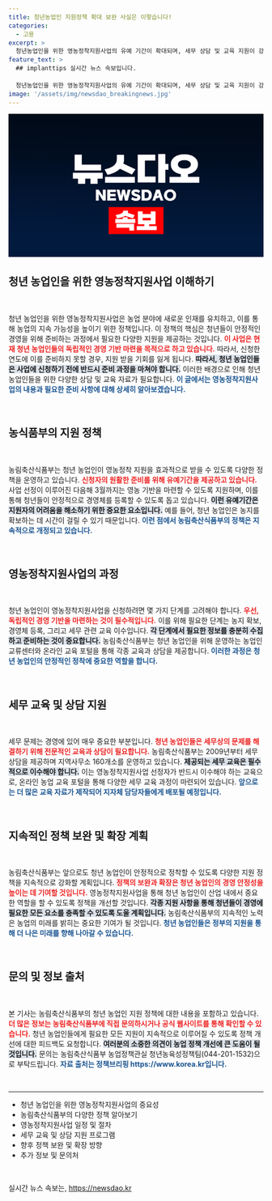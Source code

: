 ```yaml
---
title: 청년농업인 지원정책 확대 보완 사실은 이렇습니다!
categories:
  - 고용
excerpt: >
  청년농업인을 위한 영농정착지원사업의 유예 기간이 확대되며, 세무 상담 및 교육 지원이 강화됩니다. 농식품부의 지속적인 정책 강화로 안정적인 정착이 기대되는 순간! 클릭하세요!
feature_text: >
  ## implanttips 실시간 뉴스 속보입니다.

  청년농업인을 위한 영농정착지원사업의 유예 기간이 확대되며, 세무 상담 및 교육 지원이 강화됩니다. 농식품부의 지속적인 정책 강화로 안정적인 정착이 기대되는 순간! 클릭하세요!
image: '/assets/img/newsdao_breakingnews.jpg'
---
```


<p><img src="/assets/img/newsdao_breakingnews.jpg" alt="implanttips 속보" /></p>

<h2 data-ke-size="size26">청년 농업인을 위한 영농정착지원사업 이해하기</h2>

<p data-ke-size="size16">&nbsp;</p>

<p data-ke-size="size16">청년 농업인을 위한 영농정착지원사업은 농업 분야에 새로운 인재를 유치하고, 이를 통해 농업의 지속 가능성을 높이기 위한 정책입니다. 이 정책의 핵심은 청년들이 안정적인 경영을 위해 준비하는 과정에서 필요한 다양한 지원을 제공하는 것입니다. <b><span style="color: #ee2323;">이 사업은 현재 청년 농업인들의 독립적인 경영 기반 마련을 목적으로 하고 있습니다.</span></b> 따라서, 신청한 연도에 이를 준비하지 못할 경우, 지원 받을 기회를 잃게 됩니다. <b><span style="background-color: #21538527;">따라서, 청년 농업인들은 사업에 신청하기 전에 반드시 준비 과정을 마쳐야 합니다.</span></b> 이러한 배경으로 인해 청년 농업인들을 위한 다양한 상담 및 교육 자료가 필요합니다. <b><span style="color: #1a5490;">이 글에서는 영농정착지원사업의 내용과 필요한 준비 사항에 대해 상세히 알아보겠습니다.</span></b></p>

<p data-ke-size="size16">&nbsp;</p>

<h2 data-ke-size="size26">농식품부의 지원 정책</h2>

<p data-ke-size="size16">&nbsp;</p>

<p data-ke-size="size16">농림축산식품부는 청년 농업인이 영농정착 지원을 효과적으로 받을 수 있도록 다양한 정책을 운영하고 있습니다. <b><span style="color: #ee2323;">신청자의 원활한 준비를 위해 유예기간을 제공하고 있습니다.</span></b> 사업 선정이 이루어진 다음해 3월까지는 영농 기반을 마련할 수 있도록 지원하며, 이를 통해 청년들이 안정적으로 경영체를 등록할 수 있도록 돕고 있습니다. <b><span style="background-color: #21538527;">이런 유예기간은 지원자의 어려움을 해소하기 위한 중요한 요소입니다.</span></b> 예를 들어, 청년 농업인은 농지를 확보하는 데 시간이 걸릴 수 있기 때문입니다. <b><span style="color: #1a5490;">이런 점에서 농림축산식품부의 정책은 지속적으로 개정되고 있습니다.</span></b></p>

<p data-ke-size="size16">&nbsp;</p>

<h2 data-ke-size="size26">영농정착지원사업의 과정</h2>

<p data-ke-size="size16">&nbsp;</p>

<p data-ke-size="size16">청년 농업인이 영농정착지원사업을 신청하려면 몇 가지 단계를 고려해야 합니다. <b><span style="color: #ee2323;">우선, 독립적인 경영 기반을 마련하는 것이 필수적입니다.</span></b> 이를 위해 필요한 단계는 농지 확보, 경영체 등록, 그리고 세무 관련 교육 이수입니다. <b><span style="background-color: #21538527;">각 단계에서 필요한 정보를 충분히 수집하고 준비하는 것이 중요합니다.</span></b> 농림축산식품부는 청년 농업인을 위해 운영하는 농업인 교류센터와 온라인 교육 포털을 통해 각종 교육과 상담을 제공합니다. <b><span style="color: #1a5490;">이러한 과정은 청년 농업인의 안정적인 정착에 중요한 역할을 합니다.</span></b></p>

<p data-ke-size="size16">&nbsp;</p>

<h2 data-ke-size="size26">세무 교육 및 상담 지원</h2>

<p data-ke-size="size16">&nbsp;</p>

<p data-ke-size="size16">세무 문제는 경영에 있어 매우 중요한 부분입니다. <b><span style="color: #ee2323;">청년 농업인들은 세무상의 문제를 해결하기 위해 전문적인 교육과 상담이 필요합니다.</span></b> 농림축산식품부는 2009년부터 세무 상담을 제공하며 지역사무소 160개소를 운영하고 있습니다. <b><span style="background-color: #21538527;">제공되는 세무 교육은 필수적으로 이수해야 합니다.</span></b> 이는 영농정착지원사업 선정자가 반드시 이수해야 하는 교육으로, 온라인 농업 교육 포털을 통해 다양한 세무 교육 과정이 마련되어 있습니다. <b><span style="color: #1a5490;">앞으로는 더 많은 교육 자료가 제작되어 지자체 담당자들에게 배포될 예정입니다.</span></b></p>

<p data-ke-size="size16">&nbsp;</p>

<h2 data-ke-size="size26">지속적인 정책 보완 및 확장 계획</h2>

<p data-ke-size="size16">&nbsp;</p>

<p data-ke-size="size16">농림축산식품부는 앞으로도 청년 농업인이 안정적으로 정착할 수 있도록 다양한 지원 정책을 지속적으로 강화할 계획입니다. <b><span style="color: #ee2323;">정책의 보완과 확장은 청년 농업인의 경영 안정성을 높이는 데 기여할 것입니다.</span></b> 영농정착지원사업을 통해 청년 농업인이 산업 내에서 중요한 역할을 할 수 있도록 정책을 개선할 것입니다. <b><span style="background-color: #21538527;">각종 지원 사항을 통해 청년들이 경영에 필요한 모든 요소를 충족할 수 있도록 도울 계획입니다.</span></b> 농림축산식품부의 지속적인 노력은 농업의 미래를 밝히는 중요한 기여가 될 것입니다. <b><span style="color: #1a5490;">청년 농업인들은 정부의 지원을 통해 더 나은 미래를 향해 나아갈 수 있습니다.</span></b></p>

<p data-ke-size="size16">&nbsp;</p>

<h2 data-ke-size="size26">문의 및 정보 출처</h2>

<p data-ke-size="size16">&nbsp;</p>

<p data-ke-size="size16">본 기사는 농림축산식품부의 청년 농업인 지원 정책에 대한 내용을 포함하고 있습니다. <b><span style="color: #ee2323;">더 많은 정보는 농림축산식품부에 직접 문의하시거나 공식 웹사이트를 통해 확인할 수 있습니다.</span></b> 청년 농업인들에게 필요한 모든 지원이 지속적으로 이루어질 수 있도록 정책 개선에 대한 피드백도 요청합니다. <b><span style="background-color: #21538527;">여러분의 소중한 의견이 농업 정책 개선에 큰 도움이 될 것입니다.</span></b> 문의는 농림축산식품부 농업정책관실 청년농육성정책팀(044-201-1532)으로 부탁드립니다. <b><span style="color: #1a5490;">자료 출처는 정책브리핑 https://www.korea.kr입니다.</span></b></p>

<p data-ke-size="size16">&nbsp;</p>

<hr>

<ul>
    <li>청년 농업인을 위한 영농정착지원사업의 중요성</li>
    <li>농림축산식품부의 다양한 정책 알아보기</li>
    <li>영농정착지원사업 일정 및 절차</li>
    <li>세무 교육 및 상담 지원 프로그램</li>
    <li>향후 정책 보완 및 확장 방향</li>
    <li>추가 정보 및 문의처</li>
</ul>

<p data-ke-size="size16">&nbsp;</p>
실시간 뉴스 속보는, <a href="https://newsdao.kr" rel="dofollow">https://newsdao.kr</a>


